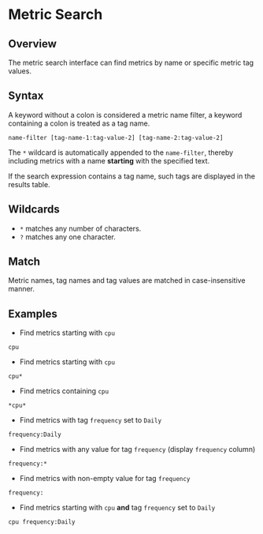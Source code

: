 # Metric Search

## Overview

The metric search interface can find metrics by name or specific metric tag values.

## Syntax

A keyword without a colon is considered a metric name filter, a keyword containing a colon is treated as a tag name.

```ls
name-filter [tag-name-1:tag-value-2] [tag-name-2:tag-value-2]
```

The `*` wildcard is automatically appended to the `name-filter`, thereby including metrics with a name **starting** with the specified text.

If the search expression contains a tag name, such tags are displayed in the results table.


## Wildcards

* `*` matches any number of characters.
* `?` matches any one character.

## Match

Metric names, tag names and tag values are matched in case-insensitive manner.

## Examples

* Find metrics starting with `cpu`

```ls
cpu
```

* Find metrics starting with `cpu`

```ls
cpu*
```

* Find metrics containing `cpu`

```ls
*cpu*
```

* Find metrics with tag `frequency` set to `Daily`


```ls
frequency:Daily
```

* Find metrics with any value for tag `frequency` (display `frequency` column)


```ls
frequency:*
```

* Find metrics with non-empty value for tag `frequency`


```ls
frequency:
```

* Find metrics starting with `cpu` **and** tag `frequency` set to `Daily`


```ls
cpu frequency:Daily
```
